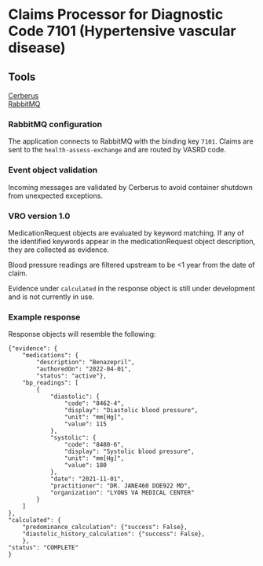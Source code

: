 # Claims Processor for Diagnostic Code 7101 (Hypertensive vascular disease)

## Tools
[Cerberus](https://docs.python-cerberus.org/en/stable/index.html)\
[RabbitMQ](https://www.rabbitmq.com/)

### RabbitMQ configuration
The application connects to RabbitMQ with the binding key `7101`. Claims are sent to the `health-assess-exchange` and are routed by VASRD code. 

### Event object validation
Incoming messages are validated by Cerberus to avoid container shutdown from unexpected exceptions.

### VRO version 1.0

MedicationRequest objects are evaluated by keyword matching. If any of the identified keywords appear in the medicationRequest object description, they are collected as evidence.

Blood pressure readings are filtered upstream to be <1 year from the date of claim. 

Evidence under `calculated` in the response object is still under development and is not currently in use. 

### Example response

Response objects will resemble the following:

```
{"evidence": {
    "medications": {
        "description": "Benazepril",
        "authoredOn": "2022-04-01",
        "status": "active"},
    "bp_readings": [
        {
            "diastolic": {
                "code": "8462-4",
                "display": "Diastolic blood pressure",
                "unit": "mm[Hg]",
                "value": 115
            },
            "systolic": {                
                "code": "8480-6",
                "display": "Systolic blood pressure",
                "unit": "mm[Hg]",
                "value": 180
            },
            "date": "2021-11-01",
            "practitioner": "DR. JANE460 DOE922 MD",
            "organization": "LYONS VA MEDICAL CENTER"
        }
    ]
},
"calculated": {
    "predominance_calculation": {"success": False},
    "diastolic_history_calculation": {"success": False},
    },
"status": "COMPLETE"
}
```